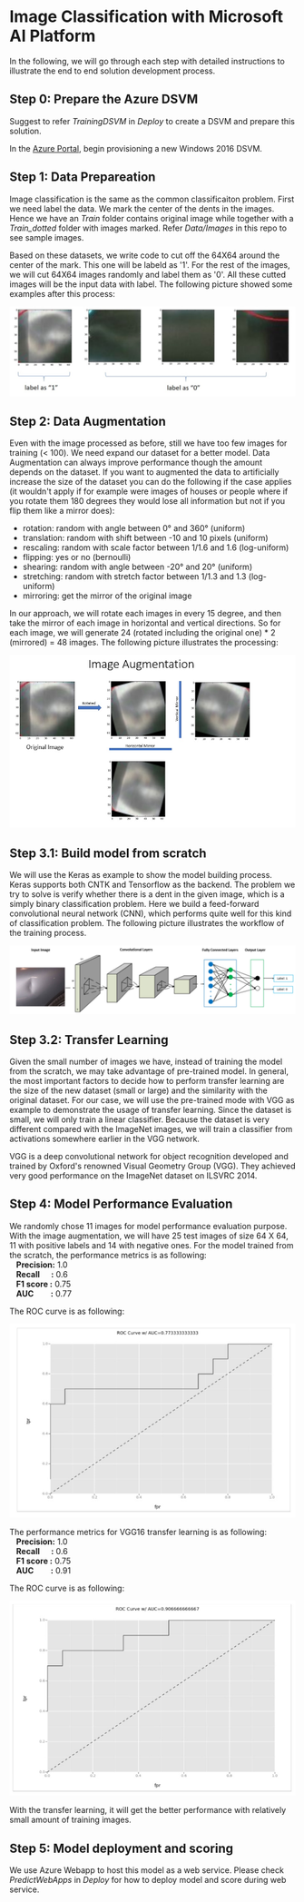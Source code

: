 # Image Classification with Microsoft AI Platform

In the following, we will go through each step with detailed instructions to illustrate the end to end solution development process.
## Step 0: Prepare the Azure DSVM
Suggest to refer *TrainingDSVM* in *Deploy* to create a DSVM and prepare this solution.

In the [Azure Portal](https://portal.azure.cn), begin provisioning a new Windows 2016 DSVM. 

## Step 1: Data Prepareation
Image classification is the same as the common classificaiton problem. First we need label the data. We mark the center of the dents in the images. Hence we have an *Train* folder contains original image while together with a *Train_dotted* folder with images marked. Refer *Data/Images*  in this repo to see sample images.

Based on these datasets, we write code to cut off the 64X64 around the center of the mark. This one will be labeld as '1'. For the rest of the images, we will cut 64X64 images randomly and label them as '0'. All these cutted images will be the input data with label. The following picture showed some examples after this process:

<img src="picture_processing.jpg" alt="picture_processing" title="Image processing" />

## Step 2: Data Augmentation
Even with the image processed as before, still we have too few images for training (< 100). We need expand our dataset for a better model. Data Augmentation can always improve performance though the amount depends on the dataset. If you want to augmented the data to artificially increase the size of the dataset you can do the following if the case applies (it wouldn't apply if for example were images of houses or people where if you rotate them 180 degrees they would lose all information but not if you flip them like a mirror does):

- rotation: random with angle between 0° and 360° (uniform)
- translation: random with shift between -10 and 10 pixels (uniform)
- rescaling: random with scale factor between 1/1.6 and 1.6 (log-uniform)
- flipping: yes or no (bernoulli)
- shearing: random with angle between -20° and 20° (uniform)
- stretching: random with stretch factor between 1/1.3 and 1.3 (log-uniform)
- mirroring: get the mirror of the original image

In our approach, we will rotate each images in every 15 degree, and then take the mirror of each image in horizontal and vertical directions. So for each image, we will generate 24 (rotated including the original one) * 2 (mirrored) = 48 images. The following picture illustrates the processing:

<img src="picture_augmentation.jpg" alt="Image augmentation" title="Image augmentation process" />

## Step 3.1: Build model from scratch
We will use the Keras as example to show the model building process. Keras supports both CNTK and Tensorflow as the backend.
The problem we try to solve is verify whether there is a dent in the given image, which is a simply binary classification problem. Here we build a feed-forward convolutional neural network (CNN), which performs quite well for this kind of classification problem. The following picture illustrates the workflow of the training process.

<img src="cnn_modeling.jpg" alt="Image augmentation" title="Image augmentation process" />

## Step 3.2: Transfer Learning
Given the small number of images we have, instead of training the model from the scratch, we may take advantage of pre-trained model. In general, the most important factors to decide how to perform transfer learning are the size of the new dataset (small or large) and the similarity with the original dataset. For our case, we will use the pre-trained mode with VGG as example to demonstrate the usage of transfer learning. Since the dataset is small, we will only train a linear classifier. Because the dataset is very different compared with the ImageNet images, we will train a classifier from activations somewhere earlier in the VGG network.  
 
VGG is a deep convolutional network for object recognition developed and trained by Oxford's renowned Visual Geometry Group (VGG). They achieved very good performance on the ImageNet dataset on ILSVRC 2014. 

## Step 4: Model Performance Evaluation
We randomly chose 11 images for model performance evaluation purpose. With the image augmentation, we will have 25 test images of size 64 X 64, 11 with positive labels and 14 with negative ones.
For the model trained from the scratch, the performance metrics is as following:
<br />&nbsp;&nbsp;&nbsp;<b>Precision:</b>  1.0
<br />&nbsp;&nbsp;&nbsp;<b>Recall &nbsp;&nbsp;&nbsp;&nbsp;&nbsp;:</b> 0.6
<br />&nbsp;&nbsp;&nbsp;<b>F1 score :</b> 0.75
<br />&nbsp;&nbsp;&nbsp;<b>AUC &nbsp;&nbsp;&nbsp;&nbsp;&nbsp;&nbsp;&nbsp;&nbsp;:</b> 0.77

The ROC curve is as following:

<img src="roc_customize.jpg" alt="Image augmentation" title="ROC Curve" /> 

 The performance metrics for VGG16 transfer learning is as following:
<br />&nbsp;&nbsp;&nbsp;<b>Precision:</b>  1.0
<br />&nbsp;&nbsp;&nbsp;<b>Recall &nbsp;&nbsp;&nbsp;&nbsp;&nbsp;:</b> 0.6
<br />&nbsp;&nbsp;&nbsp;<b>F1 score :</b> 0.75
<br />&nbsp;&nbsp;&nbsp;<b>AUC &nbsp;&nbsp;&nbsp;&nbsp;&nbsp;&nbsp;&nbsp;&nbsp;:</b> 0.91

The ROC curve is as following:

<img src="roc_vgg16.jpg" alt="Image augmentation" title="ROC Curve" /> 

With the transfer learning, it will get the better performance with relatively small amount of training images.

## Step 5: Model deployment and scoring
We use Azure Webapp to host this model as a web service.
Please check *PredictWebApps* in *Deploy* for how to deploy model and score during web service.
